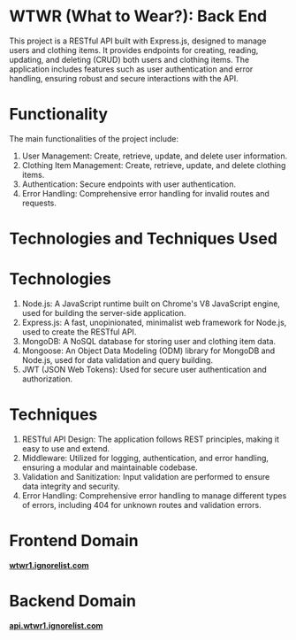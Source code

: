 # WTWR (What to Wear?): Back End
This project is a RESTful API built with Express.js, designed to manage users and clothing items. It provides endpoints for creating, reading, updating, and deleting (CRUD) both users and clothing items. The application includes features such as user authentication and error handling, ensuring robust and secure interactions with the API.

# Functionality
The main functionalities of the project include:

1. User Management: Create, retrieve, update, and delete user information.
2. Clothing Item Management: Create, retrieve, update, and delete clothing items.
3. Authentication: Secure endpoints with user authentication.
4. Error Handling: Comprehensive error handling for invalid routes and requests.

# Technologies and Techniques Used

# Technologies
1. Node.js: A JavaScript runtime built on Chrome's V8 JavaScript engine, used for building the server-side application.
2. Express.js: A fast, unopinionated, minimalist web framework for Node.js, used to create the RESTful API.
3. MongoDB: A NoSQL database for storing user and clothing item data.
4. Mongoose: An Object Data Modeling (ODM) library for MongoDB and Node.js, used for data validation and query building.
5. JWT (JSON Web Tokens): Used for secure user authentication and authorization.

# Techniques
1. RESTful API Design: The application follows REST principles, making it easy to use and extend.
2. Middleware: Utilized for logging, authentication, and error handling, ensuring a modular and maintainable codebase.
3. Validation and Sanitization: Input validation are performed to ensure data integrity and security.
4. Error Handling: Comprehensive error handling to manage different types of errors, including 404 for unknown routes and validation errors.

# Frontend Domain

**[wtwr1.ignorelist.com](http://wtwr1.ignorelist.com)**

# Backend Domain

**[api.wtwr1.ignorelist.com](http://api.wtwr1.ignorelist.com)**

